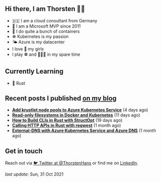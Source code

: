 ## Hi there, I am Thorsten 👋🏼

- 🇩🇪 I am a cloud consultant from Germany
- 🔷 I am a Microsoft MVP since 2011
- 🐳 I do quite a bunch of containers
- ☸️ Kubernetes is my passion
- 🌤 Azure is my datacenter
- I love 💞 my girls
- I play ⚽️ and 🏃🏻‍♂️ in my spare time

## Currently Learning

- 🦀 Rust

## Recent posts I published [on my blog](https://thorsten-hans.com)

- **[Add krustlet node pools to Azure Kubernetes Service](https://thorsten-hans.com/add-krustlet-node-pools-to-azure-kubernetes-service/)** (4 days ago)
- **[Read-only filesystems in Docker and Kubernetes](https://thorsten-hans.com/read-only-filesystems-in-docker-and-kubernetes/)** (11 days ago)
- **[How to Build CLIs in Rust with StructOpt](https://thorsten-hans.com/how-to-build-clis-in-rust-with-structopt/)** (19 days ago)
- **[Calling HTTP APIs in Rust with reqwest](https://thorsten-hans.com/calling-http-apis-in-rust-with-reqwest/)** (1 month ago)
- **[External-DNS with Azure Kubernetes Service and Azure DNS](https://thorsten-hans.com/external-dns-azure-kubernetes-service-azure-dns/)** (1 month ago)

## Get in touch

Reach out via [🐦 Twitter at @ThorstenHans](https://twitter.com/ThorstenHans) or find me on [LinkedIn](https://linkedin.com/in/ThorstenHans).

_last update_: Sun, 31 Oct 2021
